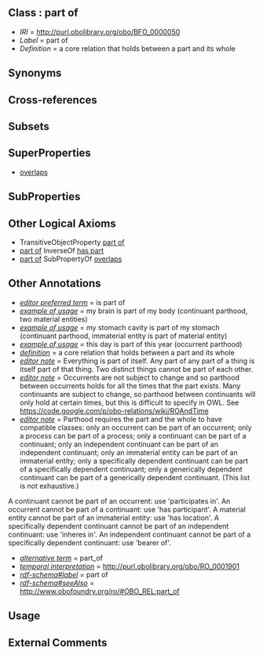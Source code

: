 
## Class : part of

 * *IRI* = http://purl.obolibrary.org/obo/BFO_0000050
 * *Label* = part of
 * *Definition* = a core relation that holds between a part and its whole

## Synonyms


## Cross-references


## Subsets


## SuperProperties

 * [overlaps](../../RO/31/RO_0002131.md)

## SubProperties


## Other Logical Axioms

 * TransitiveObjectProperty [part of](../../BFO/50/BFO_0000050.md)
 * [part of](../../BFO/50/BFO_0000050.md) InverseOf [has part](../../BFO/51/BFO_0000051.md)
 * [part of](../../BFO/50/BFO_0000050.md) SubPropertyOf [overlaps](../../RO/31/RO_0002131.md)

## Other Annotations

 * *[editor preferred term](../../IAO/11/IAO_0000111.md)* = is part of
 * *[example of usage](../../IAO/12/IAO_0000112.md)* = my brain is part of my body (continuant parthood, two material entities)
 * *[example of usage](../../IAO/12/IAO_0000112.md)* = my stomach cavity is part of my stomach (continuant parthood, immaterial entity is part of material entity)
 * *[example of usage](../../IAO/12/IAO_0000112.md)* = this day is part of this year (occurrent parthood)
 * *[definition](../../IAO/15/IAO_0000115.md)* = a core relation that holds between a part and its whole
 * *[editor note](../../IAO/16/IAO_0000116.md)* = Everything is part of itself. Any part of any part of a thing is itself part of that thing. Two distinct things cannot be part of each other.
 * *[editor note](../../IAO/16/IAO_0000116.md)* = Occurrents are not subject to change and so parthood between occurrents holds for all the times that the part exists. Many continuants are subject to change, so parthood between continuants will only hold at certain times, but this is difficult to specify in OWL. See https://code.google.com/p/obo-relations/wiki/ROAndTime
 * *[editor note](../../IAO/16/IAO_0000116.md)* = Parthood requires the part and the whole to have compatible classes: only an occurrent can be part of an occurrent; only a process can be part of a process; only a continuant can be part of a continuant; only an independent continuant can be part of an independent continuant; only an immaterial entity can be part of an immaterial entity; only a specifically dependent continuant can be part of a specifically dependent continuant; only a generically dependent continuant can be part of a generically dependent continuant. (This list is not exhaustive.)

A continuant cannot be part of an occurrent: use 'participates in'. An occurrent cannot be part of a continuant: use 'has participant'. A material entity cannot be part of an immaterial entity: use 'has location'. A specifically dependent continuant cannot be part of an independent continuant: use 'inheres in'. An independent continuant cannot be part of a specifically dependent continuant: use 'bearer of'.
 * *[alternative term](../../IAO/18/IAO_0000118.md)* = part_of
 * *[temporal interpretation](../../RO/00/RO_0001900.md)* = http://purl.obolibrary.org/obo/RO_0001901
 * *[rdf-schema#label](../../el/rdf-schema#label.md)* = part of
 * *[rdf-schema#seeAlso](../../so/rdf-schema#seeAlso.md)* = http://www.obofoundry.org/ro/#OBO_REL:part_of

## Usage


## External Comments

